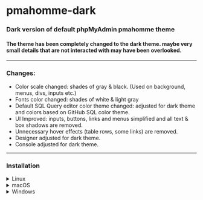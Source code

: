 # pmahomme-dark

### Dark version of default phpMyAdmin pmahomme theme

#### The theme has been completely changed to the dark theme. maybe very small details that are not interacted with may have been overlooked.

-----------------------------------------------------

### Changes:

* Color scale changed: shades of gray & black. (Used on background, menus, divs, inputs etc.)
* Fonts color changed: shades of white & light gray
* Default SQL Query editor color theme changed: adjusted for dark theme and colors based on GitHub SQL color theme.
* UI Improved: inputs, buttons, links and menus simplified and all text & box shadows are removed.
* Unnecessary hover effects (table rows, some links) are removed.
* Designer adjusted for dark theme.
* Console adjusted for dark theme.

-----------------------------------------------------

### Installation

<details>
   <summary>Linux</summary>
   <p>Copy downloaded zip to directory of   <strong>/usr/share/phpmyadmin/themes/</strong></p>
</details>
<details>
   <summary>macOS</summary>
   <p>Copy downloaded zip to directory of   <strong>/usr/local/phpmyadmin/themes/</strong></p>
</details>
<details>
   <summary>Windows</summary>
   <p>Copy downloaded zip to directory of   <strong>c:\phpmyadmin\themes\</strong>  or where you installed your phpMyAdmin</p>
</details>
